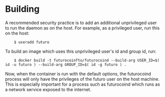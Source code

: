 Building
========

A recommended security practice is to add an additional unprivileged user to run the daemon as on the host. For example, as a privileged user, run this on the host:

        $ useradd futuro

To build an image which uses this unprivileged user's id and group id, run:

        $ docker build -t futurocoinfto/futurocoind --build-arg USER_ID=$( id -u futuro ) --build-arg GROUP_ID=$( id -g futuro ) .

Now, when the container is run with the default options, the futurocoind process will only have the privileges of the futuro user on the host machine. This is especially important for a process such as futurocoind which runs as a network service exposed to the internet.
